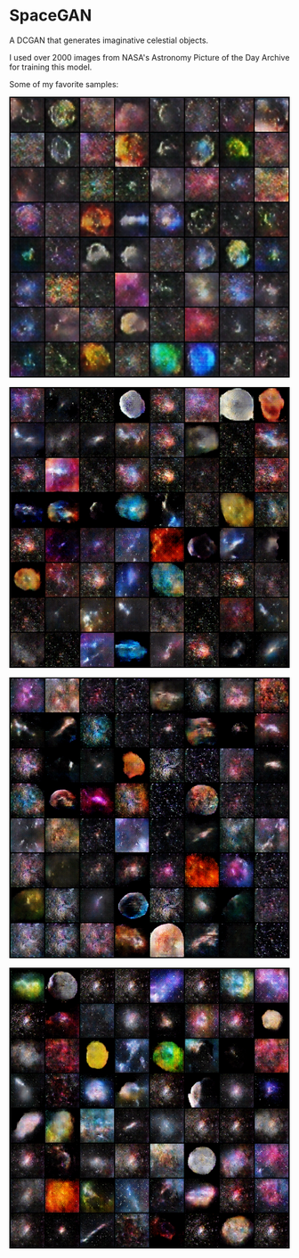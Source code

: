 # SpaceGAN

A DCGAN that generates imaginative celestial objects. 

I used over 2000 images from NASA's Astronomy Picture of the Day Archive for training this model.

Some of my favorite samples:

![epoch_197](results/good_samples_32/fake_samples_epoch_197.png)

![epoch_384](results/good_samples_64/fake_samples_epoch_384.png)

![epoch_386](results/good_samples_64/fake_samples_epoch_386.png)

![epoch_505](results/good_samples_64/fake_samples_epoch_505.png)
